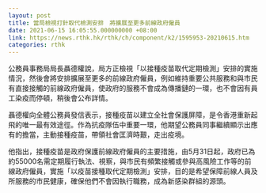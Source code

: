 ```yaml
---
layout: post
title: 當局檢視打針取代檢測安排　將擴展至更多前線政府僱員
date: 2021-06-15 16:05:55.000000000 +08:00
link: https://news.rthk.hk/rthk/ch/component/k2/1595953-20210615.htm
categories: rthk
---
```


公務員事務局局長聶德權說，局方正檢視「以接種疫苗取代定期檢測」安排的實施情況，然後會將安排擴展至更多的前線政府僱員，例如維持重要公共服務和與市民有直接接觸的前線政府僱員，使政府的服務不會成為傳播鏈的一環，也不會因有員工染疫而停頓，稍後會公布詳情。

聶德權向全體公務員發信表示，接種疫苗以建立全社會保護屏障，是令香港重新起飛的唯一最有效途徑。作為抗疫隊伍中重要一環，他期望公務員同事繼續顯示出應有的擔當，主動接種疫苗，帶領社會匡濟時艱，走出疫境。

他指出，接種疫苗是政府保護前線政府僱員的主要措施，由5月31日起，政府已為約55000名需定期履行執法、視察，與市民有頻繁接觸或參與高風險工作等的前線政府僱員，實施「以疫苗接種取代定期檢測」安排，目的是希望保障前線人員及所服務的市民健康，確保他們不會因執行職務，成為新感染群組的源頭。
